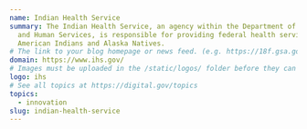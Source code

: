 ```yaml
---
name: Indian Health Service
summary: The Indian Health Service, an agency within the Department of Health
  and Human Services, is responsible for providing federal health services to
  American Indians and Alaska Natives.
# The link to your blog homepage or news feed. (e.g. https://18f.gsa.gov/)
domain: https://www.ihs.gov/
# Images must be uploaded in the /static/logos/ folder before they can be used here.
logo: ihs
# See all topics at https://digital.gov/topics
topics:
  - innovation
slug: indian-health-service
---
```

